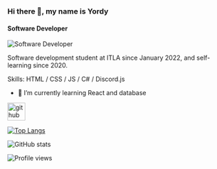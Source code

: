 ### Hi there 👋, my name is Yordy
#### Software Developer
![Software Developer](https://user-images.githubusercontent.com/7780269/57891608-3e096d00-7851-11e9-8e6c-6f58534ba3f5.png)

Software development student at ITLA since January 2022, and self-learning since 2020.

Skills: HTML / CSS / JS / C# / Discord.js

- 🌱 I’m currently learning React and database 


[<img src='https://cdn.jsdelivr.net/npm/simple-icons@3.0.1/icons/github.svg' alt='github' height='40'>](https://github.com/YorDev)  

[![Top Langs](https://github-readme-stats.vercel.app/api/top-langs/?username=YorDev)](https://github.com/anuraghazra/github-readme-stats)

![GitHub stats](https://github-readme-stats.vercel.app/api?username=YorDev&show_icons=true)  

![Profile views](https://gpvc.arturio.dev/YorDev)  
